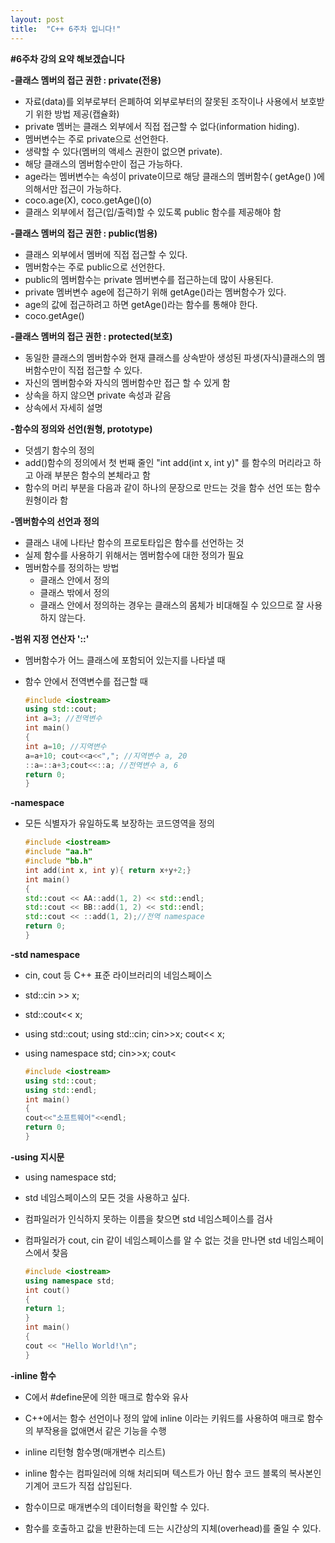 ```yaml
---
layout: post
title:  "C++ 6주차 입니다!"
---
```


**#6주차 강의 요약 해보겠습니다**





**-클래스 멤버의 접근 권한 : private(전용)**

* 자료(data)를 외부로부터 은폐하여 외부로부터의 잘못된 조작이나 사용에서 보호받기 위한 방법 제공(캡슐화) 
* private 멤버는 클래스 외부에서 직접 접근할 수 없다(information hiding). 
* 멤버변수는 주로 private으로 선언한다. 
* 생략할 수 있다(멤버의 액세스 권한이 없으면 private). 
* 해당 클래스의 멤버함수만이 접근 가능하다. 
* age라는 멤버변수는 속성이 private이므로 해당 클래스의 멤버함수( getAge() )에 의해서만 접근이 가능하다. 
* coco.age(X), coco.getAge()(o) 
* 클래스 외부에서 접근(입/출력)할 수 있도록 public 함수를 제공해야 함



**-클래스 멤버의 접근 권한 : public(범용)**

* 클래스 외부에서 멤버에 직접 접근할 수 있다. 
* 멤버함수는 주로 public으로 선언한다. 
* public의 멤버함수는 private 멤버변수를 접근하는데 많이 사용된다. 
* private 멤버변수 age에 접근하기 위해 getAge()라는 멤버함수가 있다. 
* age의 값에 접근하려고 하면 getAge()라는 함수를 통해야 한다.
* coco.getAge()



**-클래스 멤버의 접근 권한 : protected(보호)**

* 동일한 클래스의 멤버함수와 현재 클래스를 상속받아 생성된 파생(자식)클래스의 멤버함수만이 직접 접근할 수 있다. 
* 자신의 멤버함수와 자식의 멤버함수만 접근 할 수 있게 함 
* 상속을 하지 않으면 private 속성과 같음 
* 상속에서 자세히 설명



**-함수의 정의와 선언(원형, prototype)**

* 덧셈기 함수의 정의
* add()함수의 정의에서 첫 번째 줄인 "int add(int x, int y)" 를 함수의 머리라고 하고 아래 부분은 함수의 본체라고 함
* 함수의 머리 부분을 다음과 같이 하나의 문장으로 만드는 것을 함수 선언 또는 함수 원형이라 함



**-멤버함수의 선언과 정의**

* 클래스 내에 나타난 함수의 프로토타입은 함수를 선언하는 것
* 실제 함수를 사용하기 위해서는 멤버함수에 대한 정의가 필요
* 멤버함수를 정의하는 방법
  * 클래스 안에서 정의
  * 클래스 밖에서 정의
  * 클래스 안에서 정의하는 경우는 클래스의 몸체가 비대해질 수 있으므로 잘 사용하지 않는다.



**-범위 지정 연산자 '::'**

* 멤버함수가 어느 클래스에 포함되어 있는지를 나타낼 때

* 함수 안에서 전역변수를 접근할 때

  ~~~c++
  #include <iostream>
  using std::cout;
  int a=3; //전역변수
  int main()
  {
  int a=10; //지역변수
  a=a+10; cout<<a<<","; //지역변수 a, 20
  ::a=::a+3;cout<<::a; //전역변수 a, 6
  return 0;
  }
  ~~~

  

**-namespace**

* 모든 식별자가 유일하도록 보장하는 코드영역을 정의

  ~~~c++
  #include <iostream>
  #include "aa.h"
  #include "bb.h"
  int add(int x, int y){ return x+y+2;}
  int main()
  {
  std::cout << AA::add(1, 2) << std::endl;
  std::cout << BB::add(1, 2) << std::endl;
  std::cout << ::add(1, 2);//전역 namespace
  return 0;
  }
  ~~~

  

**-std namespace**

* cin, cout 등 C++ 표준 라이브러리의 네임스페이스 

* std::cin >> x; 

* std::cout<< x; 

* using std::cout; using std::cin; cin>>x; cout<< x; 

* using namespace std; cin>>x; cout<

  ~~~c++
  #include <iostream>
  using std::cout;
  using std::endl;
  int main()
  {
  cout<<"소프트웨어"<<endl;
  return 0;
  }
  
  ~~~

  

**-using 지시문**

* using namespace std; 

* std 네임스페이스의 모든 것을 사용하고 싶다. 

* 컴파일러가 인식하지 못하는 이름을 찾으면 std 네임스페이스를 검사 

* 컴파일러가 cout, cin 같이 네임스페이스를 알 수 없는 것을 만나면 std 네임스페이스에서 찾음

  ~~~c++
  #include <iostream>
  using namespace std;
  int cout()
  {
  return 1;
  }
  int main()
  {
  cout << "Hello World!\n";
  }
  ~~~

  

**-inline 함수**

* C에서 #define문에 의한 매크로 함수와 유사 

* C++에서는 함수 선언이나 정의 앞에 inline 이라는 키워드를 사용하여 매크로 함수의 부작용을 없애면서 같은 기능을 수행 

* inline 리턴형 함수명(매개변수 리스트) 

* inline 함수는 컴파일러에 의해 처리되며 텍스트가 아닌 함수 코드 블록의 복사본인 기계어 코드가 직접 삽입된다. 

* 함수이므로 매개변수의 데이터형을 확인할 수 있다. 

* 함수를 호출하고 값을 반환하는데 드는 시간상의 지체(overhead)를 줄일 수 있다.

  
